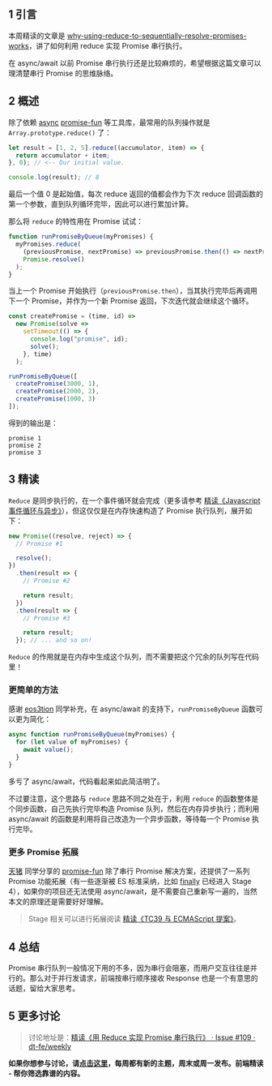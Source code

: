 ## 1 引言

本周精读的文章是 [why-using-reduce-to-sequentially-resolve-promises-works](https://css-tricks.com/why-using-reduce-to-sequentially-resolve-promises-works/)，讲了如何利用 reduce 实现 Promise 串行执行。

在 async/await 以前 Promise 串行执行还是比较麻烦的，希望根据这篇文章可以理清楚串行 Promise 的思维脉络。

## 2 概述

除了依赖 [async](https://github.com/caolan/async) [promise-fun](https://github.com/sindresorhus/promise-fun) 等工具库，最常用的队列操作就是 `Array.prototype.reduce()` 了：

```javascript
let result = [1, 2, 5].reduce((accumulator, item) => {
  return accumulator + item;
}, 0); // <-- Our initial value.

console.log(result); // 8
```

最后一个值 0 是起始值，每次 reduce 返回的值都会作为下次 reduce 回调函数的第一个参数，直到队列循环完毕，因此可以进行累加计算。

那么将 `reduce` 的特性用在 Promise 试试：

```javascript
function runPromiseByQueue(myPromises) {
  myPromises.reduce(
    (previousPromise, nextPromise) => previousPromise.then(() => nextPromise),
    Promise.resolve()
  );
}
```

当上一个 Promise 开始执行（`previousPromise.then`），当其执行完毕后再调用下一个 Promise，并作为一个新 Promise 返回，下次迭代就会继续这个循环。

```javascript
const createPromise = (time, id) =>
  new Promise(solve =>
    setTimeout(() => {
      console.log("promise", id);
      solve();
    }, time)
  );

runPromiseByQueue([
  createPromise(3000, 1),
  createPromise(2000, 2),
  createPromise(1000, 3)
]);
```

得到的输出是：

```
promise 1
promise 2
promise 3
```

## 3 精读

`Reduce` 是同步执行的，在一个事件循环就会完成（更多请参考 [精读《Javascript 事件循环与异步》](https://github.com/dt-fe/weekly/blob/master/30.%E7%B2%BE%E8%AF%BB%E3%80%8AJavascript%20%E4%BA%8B%E4%BB%B6%E5%BE%AA%E7%8E%AF%E4%B8%8E%E5%BC%82%E6%AD%A5%E3%80%8B.md)），但这仅仅是在内存快速构造了 Promise 执行队列，展开如下：

```javascript
new Promise((resolve, reject) => {
  // Promise #1

  resolve();
})
  .then(result => {
    // Promise #2

    return result;
  })
  .then(result => {
    // Promise #3

    return result;
  }); // ... and so on!
```

`Reduce` 的作用就是在内存中生成这个队列，而不需要把这个冗余的队列写在代码里！

### 更简单的方法

感谢 [eos3tion](https://github.com/eos3tion) 同学补充，在 async/await 的支持下，`runPromiseByQueue` 函数可以更为简化：

```javascript
async function runPromiseByQueue(myPromises) {
  for (let value of myPromises) {
    await value();
  }
}
```

多亏了 async/await，代码看起来如此简洁明了。

不过要注意，这个思路与 `reduce` 思路不同之处在于，利用 `reduce` 的函数整体是个同步函数，自己先执行完毕构造 Promise 队列，然后在内存异步执行；而利用 async/await 的函数是利用将自己改造为一个异步函数，等待每一个 Promise 执行完毕。

### 更多 Promise 拓展

[天猪](https://github.com/atian25) 同学分享的 [promise-fun](https://github.com/sindresorhus/promise-fun) 除了串行 Promise 解决方案，还提供了一系列 Promise 功能拓展（有一些逐渐被 ES 标准采纳，比如 [finally](https://github.com/tc39/proposal-promise-finally) 已经进入 Stage 4），如果你的项目还无法使用 async/await，是不需要自己重新写一遍的，当然本文的原理还是需要好好理解。

> Stage 相关可以进行拓展阅读 [精读《TC39 与 ECMAScript 提案》](https://github.com/dt-fe/weekly/blob/master/15.%E7%B2%BE%E8%AF%BB%20TC39%20%E4%B8%8E%20ECMAScript%20%E6%8F%90%E6%A1%88.md)。

## 4 总结

Promise 串行队列一般情况下用的不多，因为串行会阻塞，而用户交互往往是并行的。那么对于并行发请求，前端按串行顺序接收 Response 也是一个有意思的话题，留给大家思考。

## 5 更多讨论

> 讨论地址是：[精读《用 Reduce 实现 Promise 串行执行》 · Issue #109 · dt-fe/weekly](https://github.com/dt-fe/weekly/issues/109)

**如果你想参与讨论，请[点击这里](https://github.com/dt-fe/weekly)，每周都有新的主题，周末或周一发布。前端精读 - 帮你筛选靠谱的内容。**
